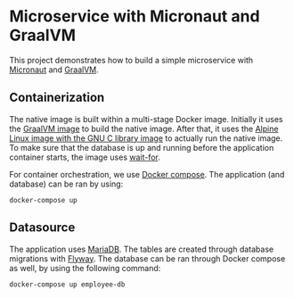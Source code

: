 # Microservice with Micronaut and GraalVM

This project demonstrates how to build a simple microservice with [Micronaut](https://micronaut.io/) and [GraalVM](https://www.graalvm.org/).

## Containerization

The native image is built within a multi-stage Docker image. Initially it uses the [GraalVM image](https://hub.docker.com/r/oracle/graalvm-ce/) to build the native image. After that, it uses the [Alpine Linux image with the GNU C library image](https://hub.docker.com/r/frolvlad/alpine-glibc/) to actually run the native image. To make sure that the database is up and running before the application container starts, the image uses [wait-for](https://github.com/Eficode/wait-for).

For container orchestration, we use [Docker compose](https://docs.docker.com/compose/). The application (and database) can be ran by using:

```
docker-compose up
```

## Datasource

The application uses [MariaDB](https://mariadb.org/). The tables are created through database migrations with [Flyway](https://flywaydb.org/). The database can be ran through Docker compose as well, by using the following command:

```
docker-compose up employee-db
```


